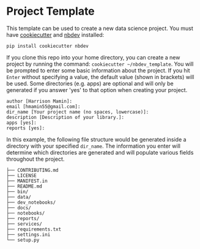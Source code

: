 # Project Template

This template can be used to create a new data science project. You must have [cookiecutter](https://pypi.org/project/cookiecutter/) and [nbdev](https://pypi.org/project/nbdev/) installed:

```pip install cookiecutter nbdev```

If you clone this repo into your home directory, you can create a new project by running the command: `cookiecutter ~/nbdev_template`. You will be prompted to enter some basic information about the project. If you hit `Enter` without specifying a value, the default value (shown in brackets) will be used. Some directories (e.g. apps) are optional and will only be generated if you answer 'yes' to that option when creating your project. 

```
author [Harrison Mamin]: 
email [hmamin55@gmail.com]: 
dir_name [Your project name (no spaces, lowercase)]:
description [Description of your library.]:
apps [yes]:
reports [yes]:
```

In this example, the following file structure would be generated inside a directory with your specified `dir_name`. The information you enter will determine which directories are generated and will populate various fields throughout the project. 

```
├── CONTRIBUTING.md
├── LICENSE
├── MANIFEST.in
├── README.md
├── bin/
├── data/
├── dev_notebooks/
├── docs/
├── notebooks/
├── reports/
├── services/
├── requirements.txt
├── settings.ini
└── setup.py
```

